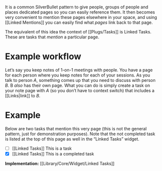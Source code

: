 It is a common SilverBullet pattern to give people, groups of people and places dedicated pages so you can easily reference them. It then becomes very convenient to mention these pages elsewhere in your space, and using [[Linked Mentions]] you can easily find what _pages_ link back to that page.

The equivalent of this idea the context of [[Plugs/Tasks]] is Linked Tasks. These are tasks that _mention_ a particular page.

# Example workflow
Let’s say you keep notes of 1-on-1 meetings with people. You have a page for each person where you keep notes for each of your sessions. As you talk to person _A_, something comes up that you need to discuss with person _B_. B _also_ has their own page. What you can do is simply create a task on your note page with _A_ (so you don’t have to context switch) that includes a [[Links|link]] to _B_.

# Example
Below are two tasks that mention this very page (this is not the general pattern, just for demonstration purposes). Note that the not completed task is listed at the top of this page as well in the “Linked Tasks” widget.

* [ ] [[Linked Tasks]] This is a task
* [x] [[Linked Tasks]] This is a completed task

**Implementation:** [[Library/Core/Widget/Linked Tasks]]
